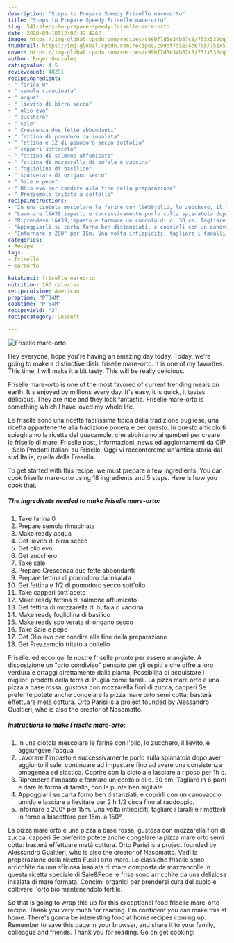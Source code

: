 ```yaml
---
description: "Steps to Prepare Speedy Friselle mare-orto"
title: "Steps to Prepare Speedy Friselle mare-orto"
slug: 541-steps-to-prepare-speedy-friselle-mare-orto
date: 2020-09-18T12:02:39.426Z
image: https://img-global.cpcdn.com/recipes/c99bf7d5e34b67c8/751x532cq70/friselle-mare-orto-recipe-main-photo.jpg
thumbnail: https://img-global.cpcdn.com/recipes/c99bf7d5e34b67c8/751x532cq70/friselle-mare-orto-recipe-main-photo.jpg
cover: https://img-global.cpcdn.com/recipes/c99bf7d5e34b67c8/751x532cq70/friselle-mare-orto-recipe-main-photo.jpg
author: Roger Gonzalez
ratingvalue: 4.5
reviewcount: 48291
recipeingredient:
- " farina 0"
- " semola rimacinata"
- " acqua"
- " lievito di birra secco"
- " olio evo"
- " zucchero"
- " sale"
- " Crescenza due fette abbondanti"
- " fettina di pomodoro da insalata"
- " fettina e 12 di pomodoro secco sottolio"
- " capperi sottaceto"
- " fettina di salmone affumicato"
- " fettina di mozzarella di bufala o vaccina"
- " fogliolina di basilico"
- " spolverata di origano secco"
- " Sale e pepe"
- " Olio evo per condire alla fine della preparazione"
- " Prezzemolo tritato a coltello"
recipeinstructions:
- "In una ciotola mescolare le farine con l&#39;olio, lo zucchero, il lievito, e aggiungere l&#39;acqua"
- "Lavorare l&#39;impasto e successivamente porlo sulla spianatoia dopo aver aggiunto il sale, continuare ad impastare fino ad avere una consistenza omogenea ed elastica. Coprire con la ciotola e lasciare a riposo per 1h c."
- "Riprendere l&#39;impasto e formare un cordolo di c. 30 cm. Tagliare in 6 parti e dare la forma di tarallo, con le punte ben sigillate"
- "Appoggiarli su carta forno ben distanziati, e coprirli con un canovaccio umido e lasciare a lievitare per 2 h 1/2 circa fino al raddoppio."
- "Infornare a 200° per 15m. Una volta intiepiditi, tagliare i taralli e rimetterli in forno a biscottare per 15m. a 150°."
categories:
- Recipe
tags:
- friselle
- mareorto

katakunci: friselle mareorto 
nutrition: 163 calories
recipecuisine: American
preptime: "PT34M"
cooktime: "PT54M"
recipeyield: "3"
recipecategory: Dessert

---
```



![Friselle mare-orto](https://img-global.cpcdn.com/recipes/c99bf7d5e34b67c8/751x532cq70/friselle-mare-orto-recipe-main-photo.jpg)

Hey everyone, hope you're having an amazing day today. Today, we're going to make a distinctive dish, friselle mare-orto. It is one of my favorites. This time, I will make it a bit tasty. This will be really delicious.

Friselle mare-orto is one of the most favored of current trending meals on earth. It's enjoyed by millions every day. It's easy, it is quick, it tastes delicious. They are nice and they look fantastic. Friselle mare-orto is something which I have loved my whole life.

Le friselle sono una ricetta facilissima tipica della tradizione pugliese, una ricetta appartenente alla tradizione povera e per questo. In questo articolo ti spieghiamo la ricetta del guacamole, che abbiniamo ai gamberi per creare le friselle di mare. Friselle post, informazioni, news ed aggiornamenti da OIP - Solo Prodotti Italiani su Friselle. Oggi vi racconteremo un&#39;antica storia dal sud Italia, quella della Fresella.


To get started with this recipe, we must prepare a few ingredients. You can cook friselle mare-orto using 18 ingredients and 5 steps. Here is how you cook that.

<!--inarticleads1-->

##### The ingredients needed to make Friselle mare-orto:

1. Take  farina 0
1. Prepare  semola rimacinata
1. Make ready  acqua
1. Get  lievito di birra secco
1. Get  olio evo
1. Get  zucchero
1. Take  sale
1. Prepare  Crescenza due fette abbondanti
1. Prepare  fettina di pomodoro da insalata
1. Get  fettina e 1/2 di pomodoro secco sott&#39;olio
1. Take  capperi sott&#39;aceto
1. Make ready  fettina di salmone affumicato
1. Get  fettina di mozzarella di bufala o vaccina
1. Make ready  fogliolina di basilico
1. Make ready  spolverata di origano secco
1. Take  Sale e pepe
1. Get  Olio evo per condire alla fine della preparazione
1. Get  Prezzemolo tritato a coltello


Friselle. ed ecco qui le nostre friselle pronte per essere mangiate. A disposizione un &#34;orto condiviso&#34; pensato per gli ospiti e che offre a loro verdura e ortaggi direttamente dalla pianta; Possibilità di acquistare i migliori prodotti della terra di Puglia come taralli. La pizza mare orto è una pizza a base rossa, gustosa con mozzarella fiori di zucca, capperi Se preferite potete anche congelare la pizza mare orto semi cotta: basterà effettuare metà cottura. Orto Parisi is a project founded by Alessandro Gualtieri, who is also the creator of Nasomatto. 

<!--inarticleads2-->

##### Instructions to make Friselle mare-orto:

1. In una ciotola mescolare le farine con l&#39;olio, lo zucchero, il lievito, e aggiungere l&#39;acqua
1. Lavorare l&#39;impasto e successivamente porlo sulla spianatoia dopo aver aggiunto il sale, continuare ad impastare fino ad avere una consistenza omogenea ed elastica. Coprire con la ciotola e lasciare a riposo per 1h c.
1. Riprendere l&#39;impasto e formare un cordolo di c. 30 cm. Tagliare in 6 parti e dare la forma di tarallo, con le punte ben sigillate
1. Appoggiarli su carta forno ben distanziati, e coprirli con un canovaccio umido e lasciare a lievitare per 2 h 1/2 circa fino al raddoppio.
1. Infornare a 200° per 15m. Una volta intiepiditi, tagliare i taralli e rimetterli in forno a biscottare per 15m. a 150°.


La pizza mare orto è una pizza a base rossa, gustosa con mozzarella fiori di zucca, capperi Se preferite potete anche congelare la pizza mare orto semi cotta: basterà effettuare metà cottura. Orto Parisi is a project founded by Alessandro Gualtieri, who is also the creator of Nasomatto. Vedi la preparazione della ricetta Fusilli orto mare. Le classiche friselle sono arricchite da una sfiziosa insalata di mare composta da mazzancolle In questa ricetta speciale di Sale&amp;Pepe le frise sono arricchite da una deliziosa insalata di mare formata. Concimi organici per prendersi cura del suolo e coltivare l&#39;orto bio mantenendolo fertile. 

So that is going to wrap this up for this exceptional food friselle mare-orto recipe. Thank you very much for reading. I'm confident you can make this at home. There's gonna be interesting food at home recipes coming up. Remember to save this page in your browser, and share it to your family, colleague and friends. Thank you for reading. Go on get cooking!
